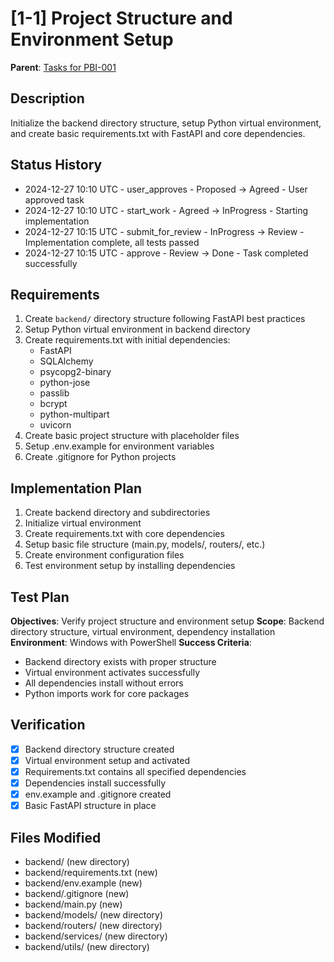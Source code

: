 # [1-1] Project Structure and Environment Setup

**Parent**: [Tasks for PBI-001](mdc:../tasks.md)

## Description
Initialize the backend directory structure, setup Python virtual environment, and create basic requirements.txt with FastAPI and core dependencies.

## Status History
- 2024-12-27 10:10 UTC - user_approves - Proposed -> Agreed - User approved task
- 2024-12-27 10:10 UTC - start_work - Agreed -> InProgress - Starting implementation
- 2024-12-27 10:15 UTC - submit_for_review - InProgress -> Review - Implementation complete, all tests passed
- 2024-12-27 10:15 UTC - approve - Review -> Done - Task completed successfully

## Requirements
1. Create `backend/` directory structure following FastAPI best practices
2. Setup Python virtual environment in backend directory
3. Create requirements.txt with initial dependencies:
   - FastAPI
   - SQLAlchemy
   - psycopg2-binary
   - python-jose
   - passlib
   - bcrypt
   - python-multipart
   - uvicorn
4. Create basic project structure with placeholder files
5. Setup .env.example for environment variables
6. Create .gitignore for Python projects

## Implementation Plan
1. Create backend directory and subdirectories
2. Initialize virtual environment
3. Create requirements.txt with core dependencies
4. Setup basic file structure (main.py, models/, routers/, etc.)
5. Create environment configuration files
6. Test environment setup by installing dependencies

## Test Plan
**Objectives**: Verify project structure and environment setup
**Scope**: Backend directory structure, virtual environment, dependency installation
**Environment**: Windows with PowerShell
**Success Criteria**:
- Backend directory exists with proper structure
- Virtual environment activates successfully
- All dependencies install without errors
- Python imports work for core packages

## Verification
- [x] Backend directory structure created
- [x] Virtual environment setup and activated
- [x] Requirements.txt contains all specified dependencies
- [x] Dependencies install successfully
- [x] env.example and .gitignore created
- [x] Basic FastAPI structure in place

## Files Modified
- backend/ (new directory)
- backend/requirements.txt (new)
- backend/env.example (new)
- backend/.gitignore (new)
- backend/main.py (new)
- backend/models/ (new directory)
- backend/routers/ (new directory)
- backend/services/ (new directory)
- backend/utils/ (new directory) 